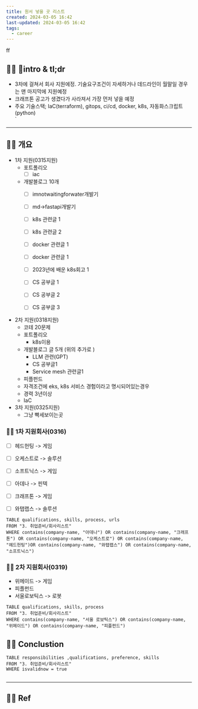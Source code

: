```yaml
---
title: 원서 넣을 곳 리스트
created: 2024-03-05 16:42
last-updated: 2024-03-05 16:42
tags:
  - career
---
```

ff
## 👯‍♂️ intro & tl;dr

- 3차에 걸쳐서 회사 지원에정. 기술요구조건이 자세하거나 데드라인이 월말일 경우는 맨 마지막에 지원예정
- 크래프톤 공고가 생겼다가 사라져서 가장 먼저 넣을 예정
- 주요 기술스택; IaC(terraform), gitops, ci/cd, docker, k8s,  자동화스크립트(python)  
`
--- 

## 👯‍♂️ 개요


- 1차 지원(0315지원)
	- 포트폴리오
		- [ ] iac
	- 개발블로그 10개
		- [ ] imnotwaitingforwater개발기
		- [ ] md->fastapi개발기
		- [ ] k8s 관련글 1
		- [ ]  k8s 관련글 2 
		- [ ] docker 관련글  1
		- [ ] docker 관련글  1
		- [ ] 2023년에 배운 k8s회고 1
		- [ ] CS 공부글 1 
		- [ ] CS 공부글 2
		- [ ] CS 공부글 3



- 2차 지원(0318지원) 
	- 코테 20문제 
	- 포트폴리오
		- k8s이용
	- 개발블로그 글 5개 (위의 추가로 )
		-  LLM 관련(GPT)
		- CS 공부글1
		- Service mesh 관련글1
	- 피플펀드
	- 자격조건에 eks, k8s 서비스 경험이라고 명시되어있는경우 
	- 경력 3년이상
	- IaC
- 3차 지원(0325지원)
	- 그냥 빡세보이는곳
	


### 👯‍♂️ 1차 지원회사(0316)

- [ ] 헤드헌팅 -> 게임
- [ ] 오케스트로  -> 솔루션
- [ ] 소프트닉스 -> 게임

- [ ] 아데나 -> 핀텍 
- [ ] 크래프톤 -> 게임
- [ ] 와탭랩스 -> 솔루션

```dataview
TABLE qualifications, skills, process, urls
FROM "3. 취업준비/회사리스트"
WHERE contains(company-name, "아데나") OR contains(company-name, "크래프톤") OR contains(company-name, "오케스트로") OR contains(company-name, "헤드헌팅")OR contains(company-name, "와탭랩스") OR contains(company-name, "소프트닉스")
```



### 👯‍♂️ 2차 지원회사(0319)

- 위메이드 -> 게임
- 피플펀드 
- 서울로보틱스  -> 로봇



```dataview
TABLE qualifications, skills, process
FROM "3. 취업준비/회사리스트"
WHERE contains(company-name, "서울 로보틱스") OR contains(company-name, "위메이드") OR contains(company-name, "피플펀드") 
```


## 👯‍♂️ Conclustion


```dataview
TABLE responsibilities ,qualifications, preference, skills
FROM "3. 취업준비/회사리스트"
WHERE isvalidnow = true
```


```

```



--- 

## 👯‍♂️ Ref



```

```